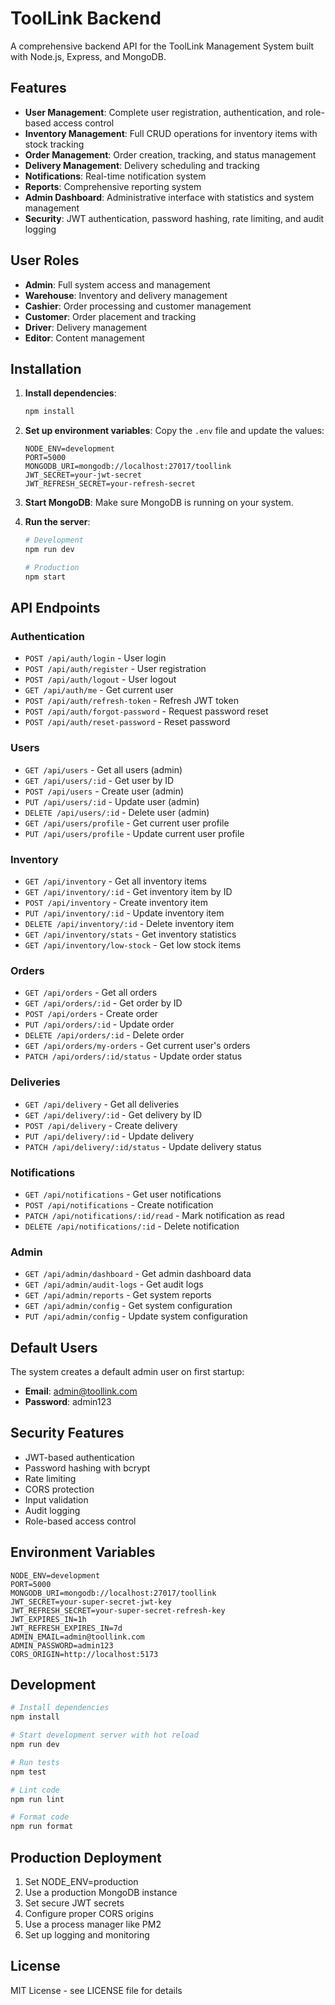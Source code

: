 # ToolLink Backend

A comprehensive backend API for the ToolLink Management System built with Node.js, Express, and MongoDB.

## Features

- **User Management**: Complete user registration, authentication, and role-based access control
- **Inventory Management**: Full CRUD operations for inventory items with stock tracking
- **Order Management**: Order creation, tracking, and status management
- **Delivery Management**: Delivery scheduling and tracking
- **Notifications**: Real-time notification system
- **Reports**: Comprehensive reporting system
- **Admin Dashboard**: Administrative interface with statistics and system management
- **Security**: JWT authentication, password hashing, rate limiting, and audit logging

## User Roles

- **Admin**: Full system access and management
- **Warehouse**: Inventory and delivery management
- **Cashier**: Order processing and customer management
- **Customer**: Order placement and tracking
- **Driver**: Delivery management
- **Editor**: Content management

## Installation

1. **Install dependencies**:
   ```bash
   npm install
   ```

2. **Set up environment variables**:
   Copy the `.env` file and update the values:
   ```
   NODE_ENV=development
   PORT=5000
   MONGODB_URI=mongodb://localhost:27017/toollink
   JWT_SECRET=your-jwt-secret
   JWT_REFRESH_SECRET=your-refresh-secret
   ```

3. **Start MongoDB**:
   Make sure MongoDB is running on your system.

4. **Run the server**:
   ```bash
   # Development
   npm run dev

   # Production
   npm start
   ```

## API Endpoints

### Authentication
- `POST /api/auth/login` - User login
- `POST /api/auth/register` - User registration
- `POST /api/auth/logout` - User logout
- `GET /api/auth/me` - Get current user
- `POST /api/auth/refresh-token` - Refresh JWT token
- `POST /api/auth/forgot-password` - Request password reset
- `POST /api/auth/reset-password` - Reset password

### Users
- `GET /api/users` - Get all users (admin)
- `GET /api/users/:id` - Get user by ID
- `POST /api/users` - Create user (admin)
- `PUT /api/users/:id` - Update user (admin)
- `DELETE /api/users/:id` - Delete user (admin)
- `GET /api/users/profile` - Get current user profile
- `PUT /api/users/profile` - Update current user profile

### Inventory
- `GET /api/inventory` - Get all inventory items
- `GET /api/inventory/:id` - Get inventory item by ID
- `POST /api/inventory` - Create inventory item
- `PUT /api/inventory/:id` - Update inventory item
- `DELETE /api/inventory/:id` - Delete inventory item
- `GET /api/inventory/stats` - Get inventory statistics
- `GET /api/inventory/low-stock` - Get low stock items

### Orders
- `GET /api/orders` - Get all orders
- `GET /api/orders/:id` - Get order by ID
- `POST /api/orders` - Create order
- `PUT /api/orders/:id` - Update order
- `DELETE /api/orders/:id` - Delete order
- `GET /api/orders/my-orders` - Get current user's orders
- `PATCH /api/orders/:id/status` - Update order status

### Deliveries
- `GET /api/delivery` - Get all deliveries
- `GET /api/delivery/:id` - Get delivery by ID
- `POST /api/delivery` - Create delivery
- `PUT /api/delivery/:id` - Update delivery
- `PATCH /api/delivery/:id/status` - Update delivery status

### Notifications
- `GET /api/notifications` - Get user notifications
- `POST /api/notifications` - Create notification
- `PATCH /api/notifications/:id/read` - Mark notification as read
- `DELETE /api/notifications/:id` - Delete notification

### Admin
- `GET /api/admin/dashboard` - Get admin dashboard data
- `GET /api/admin/audit-logs` - Get audit logs
- `GET /api/admin/reports` - Get system reports
- `GET /api/admin/config` - Get system configuration
- `PUT /api/admin/config` - Update system configuration

## Default Users

The system creates a default admin user on first startup:
- **Email**: admin@toollink.com
- **Password**: admin123

## Security Features

- JWT-based authentication
- Password hashing with bcrypt
- Rate limiting
- CORS protection
- Input validation
- Audit logging
- Role-based access control

## Environment Variables

```env
NODE_ENV=development
PORT=5000
MONGODB_URI=mongodb://localhost:27017/toollink
JWT_SECRET=your-super-secret-jwt-key
JWT_REFRESH_SECRET=your-super-secret-refresh-key
JWT_EXPIRES_IN=1h
JWT_REFRESH_EXPIRES_IN=7d
ADMIN_EMAIL=admin@toollink.com
ADMIN_PASSWORD=admin123
CORS_ORIGIN=http://localhost:5173
```

## Development

```bash
# Install dependencies
npm install

# Start development server with hot reload
npm run dev

# Run tests
npm test

# Lint code
npm run lint

# Format code
npm run format
```

## Production Deployment

1. Set NODE_ENV=production
2. Use a production MongoDB instance
3. Set secure JWT secrets
4. Configure proper CORS origins
5. Use a process manager like PM2
6. Set up logging and monitoring

## License

MIT License - see LICENSE file for details
